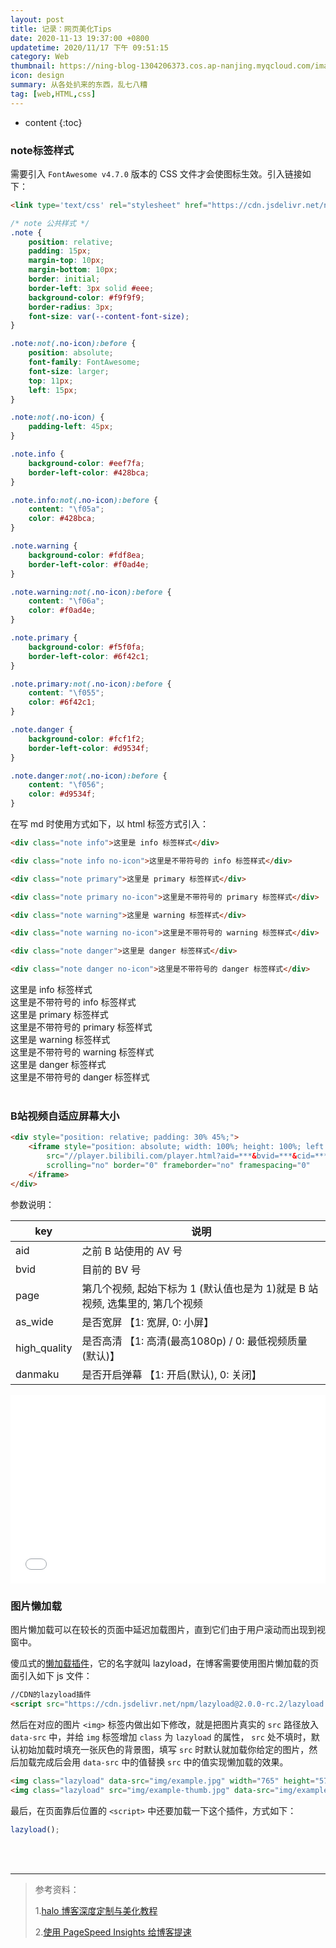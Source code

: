 ```yaml
---
layout: post
title: 记录：网页美化Tips
date: 2020-11-13 19:37:00 +0800
updatetime: 2020/11/17 下午 09:51:15
category: Web
thumbnail: https://ning-blog-1304206373.cos.ap-nanjing.myqcloud.com/image/thumbnail/tim-mossholder-GOMhuCj-O9w-unsplash.jpg
icon: design
summary: 从各处扒来的东西，乱七八糟
tag: [web,HTML,css]
---
```


* content
{:toc}
### note标签样式

需要引入 `FontAwesome v4.7.0` 版本的 CSS 文件才会使图标生效。引入链接如下：

```html
<link type='text/css' rel="stylesheet" href="https://cdn.jsdelivr.net/npm/font-awesome@4.7.0/css/font-awesome.min.css" media='all'/>
```

```css
/* note 公共样式 */
.note {
    position: relative;
    padding: 15px;
    margin-top: 10px;
    margin-bottom: 10px;
    border: initial;
    border-left: 3px solid #eee;
    background-color: #f9f9f9;
	border-radius: 3px;
	font-size: var(--content-font-size);
}

.note:not(.no-icon):before {
    position: absolute;
    font-family: FontAwesome;
    font-size: larger;
    top: 11px;
    left: 15px;
}

.note:not(.no-icon) {
    padding-left: 45px;
}

.note.info {
    background-color: #eef7fa;
	border-left-color: #428bca;
}

.note.info:not(.no-icon):before {
    content: "\f05a";
    color: #428bca;
}

.note.warning {
    background-color: #fdf8ea;
    border-left-color: #f0ad4e;
}

.note.warning:not(.no-icon):before {
    content: "\f06a";
    color: #f0ad4e;
}

.note.primary {
    background-color: #f5f0fa;
    border-left-color: #6f42c1;
}

.note.primary:not(.no-icon):before {
    content: "\f055";
    color: #6f42c1;
}

.note.danger {
    background-color: #fcf1f2;
    border-left-color: #d9534f;
}

.note.danger:not(.no-icon):before {
    content: "\f056";
    color: #d9534f;
}
```

在写 md 时使用方式如下，以 html 标签方式引入：

```html
<div class="note info">这里是 info 标签样式</div>

<div class="note info no-icon">这里是不带符号的 info 标签样式</div>

<div class="note primary">这里是 primary 标签样式</div>

<div class="note primary no-icon">这里是不带符号的 primary 标签样式</div>

<div class="note warning">这里是 warning 标签样式</div>

<div class="note warning no-icon">这里是不带符号的 warning 标签样式</div>

<div class="note danger">这里是 danger 标签样式</div>

<div class="note danger no-icon">这里是不带符号的 danger 标签样式</div>
```

<div class="note info">这里是 info 标签样式</div>

<div class="note info no-icon">这里是不带符号的 info 标签样式</div>

<div class="note primary">这里是 primary 标签样式</div>

<div class="note primary no-icon">这里是不带符号的 primary 标签样式</div>

<div class="note warning">这里是 warning 标签样式</div>

<div class="note warning no-icon">这里是不带符号的 warning 标签样式</div>

<div class="note danger">这里是 danger 标签样式</div>

<div class="note danger no-icon">这里是不带符号的 danger 标签样式</div>

<br>

### B站视频自适应屏幕大小

```html
<div style="position: relative; padding: 30% 45%;">
    <iframe style="position: absolute; width: 100%; height: 100%; left: 0; top: 0;"
        src="//player.bilibili.com/player.html?aid=***&bvid=***&cid=***&page=*&as_wide=*&high_quality=*&danmaku=*"
        scrolling="no" border="0" frameborder="no" framespacing="0"                               allowfullscreen="true">
    </iframe>
</div>
```

参数说明：

| key          | 说明                                                         |
| ------------ | ------------------------------------------------------------ |
| aid          | 之前 B 站使用的 AV 号                                        |
| bvid         | 目前的 BV 号                                                 |
| page         | 第几个视频, 起始下标为 1 (默认值也是为 1)就是 B 站视频, 选集里的, 第几个视频 |
| as_wide      | 是否宽屏 【1: 宽屏, 0: 小屏】                                |
| high_quality | 是否高清 【1: 高清(最高1080p) / 0: 最低视频质量(默认)】      |
| danmaku      | 是否开启弹幕 【1: 开启(默认), 0: 关闭】                      |

<div style="position: relative; padding: 30% 45%;">
    <iframe style="position: absolute; width: 100%; height: 100%; left: 0; top: 0;"
        src="//player.bilibili.com/player.html?bvid=BV1wJ411o7qD&as_wide=1&danmaku=1"
        scrolling="no" border="0" frameborder="no" framespacing="0"                               allowfullscreen="true">
    </iframe>
</div>


### 图片懒加载

图片懒加载可以在较长的页面中延迟加载图片，直到它们由于用户滚动而出现到视窗中。

傻瓜式的[懒加载插件](https://github.com/tuupola/lazyload)，它的名字就叫 lazyload，在博客需要使用图片懒加载的页面引入如下 js 文件：

```html
//CDN的lazyload插件
<script src="https://cdn.jsdelivr.net/npm/lazyload@2.0.0-rc.2/lazyload.js"></script>
```

然后在对应的图片 `<img>` 标签内做出如下修改，就是把图片真实的 `src` 路径放入 `data-src` 中，并给 `img` 标签增加 `class` 为 `lazyload` 的属性， `src` 处不填时，默认初始加载时填充一张灰色的背景图，填写 `src` 时默认就加载你给定的图片，然后加载完成后会用 `data-src` 中的值替换 `src` 中的值实现懒加载的效果。

```html
<img class="lazyload" data-src="img/example.jpg" width="765" height="574">
<img class="lazyload" src="img/example-thumb.jpg" data-src="img/example.jpg" width="765" height="574">
```

最后，在页面靠后位置的 `<script>` 中还要加载一下这个插件，方式如下：

```js
lazyload();
```

<br>

<br>

---

> 参考资料：
>
> 1.<a href='https://bestzuo.cn/posts/halo-beauty.html' target="_blank">halo 博客深度定制与美化教程</a>
>
> 2.<a href='https://bestzuo.cn/posts/pagespeed.html' target="_blank">使用 PageSpeed Insights 给博客提速</a>